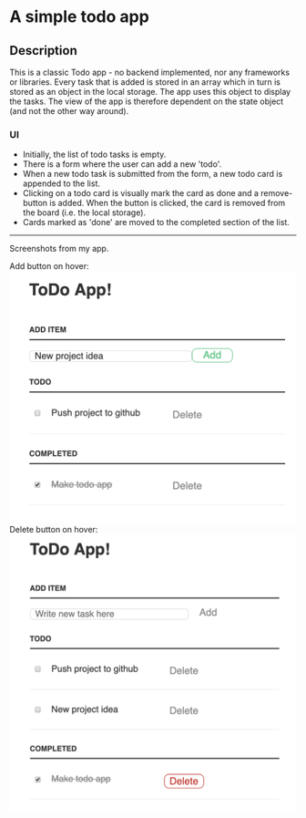 # A simple todo app

## Description
This is a classic Todo app - no backend implemented, nor any frameworks or libraries. Every task that is added is stored in an array which in turn is stored as an object in the local storage. The app uses this object to display the tasks. The view of the app is therefore dependent on the state object (and not the other way around).

### UI
* Initially, the list of todo tasks is empty.
* There is a form where the user can add a new 'todo'.
* When a new todo task is submitted from the form, a new todo card is appended to the list.
* Clicking on a todo card is visually mark the card as done and a remove-button is added. When the button is clicked, the card is removed from the board (i.e. the local storage).
* Cards marked as 'done' are moved to the completed section of the list.
__________________________________________________________________________________
Screenshots from my app.

Add button on hover:
![alt text](add_hover.png)
Delete button on hover:
![alt text](delete_hover.png)
